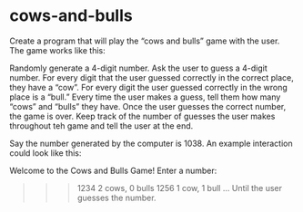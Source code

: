# cows-and-bulls
 
Create a program that will play the “cows and bulls” game with the user. The game works like this:

Randomly generate a 4-digit number. Ask the user to guess a 4-digit number. For every digit that the user guessed correctly in the correct place, they have a “cow”. For every digit the user guessed correctly in the wrong place is a “bull.” Every time the user makes a guess, tell them how many “cows” and “bulls” they have. Once the user guesses the correct number, the game is over. Keep track of the number of guesses the user makes throughout teh game and tell the user at the end.

Say the number generated by the computer is 1038. An example interaction could look like this:

  Welcome to the Cows and Bulls Game! 
  Enter a number: 
  >>> 1234
  2 cows, 0 bulls
  >>> 1256
  1 cow, 1 bull
  ...
Until the user guesses the number.